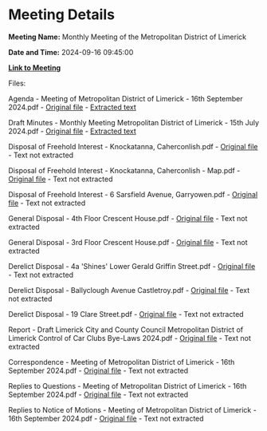 # Meeting Details

**Meeting Name:** Monthly Meeting of the Metropolitan District of Limerick

**Date and Time:** 2024-09-16 09:45:00

**[Link to Meeting](https://www.limerick.ie/council/whats-on/monthly-meeting-of-the-metropolitan-district-of-limerick-15)**

Files: 

Agenda - Meeting of Metropolitan District of Limerick - 16th September 2024.pdf - [Original file](https://www.limerick.ie/sites/default/files/media/documents/2024-09/00-agenda-meeting-of-metropolitan-district-of-limerick-16th-september-2024.pdf) - [Extracted text](./Agenda%20-%20Meeting%20of%20Metropolitan%20District%20of%20Limerick%20-%2016th%20September%202024.md)

Draft Minutes - Monthly Meeting Metropolitan District of Limerick - 15th July 2024.pdf - [Original file](https://www.limerick.ie/sites/default/files/media/documents/2024-09/01-draft-minutes-monthly-meeting-15th-july-2024.pdf) - [Extracted text](./Draft%20Minutes%20-%20Monthly%20Meeting%20Metropolitan%20District%20of%20Limerick%20-%2015th%20July%202024.md)

Disposal of Freehold Interest - Knockatanna, Caherconlish.pdf - [Original file](https://www.limerick.ie/sites/default/files/media/documents/2024-09/03ai-disposal-knockatanna-caherconlish.pdf) - Text not extracted

Disposal of Freehold Interest - Knockatanna, Caherconlish - Map.pdf - [Original file](https://www.limerick.ie/sites/default/files/media/documents/2024-09/03aii-lk4127l-knockatanna-caherconlish.pdf) - Text not extracted

Disposal of Freehold Interest - 6 Sarsfield Avenue, Garryowen.pdf - [Original file](https://www.limerick.ie/sites/default/files/media/documents/2024-09/03b-disposal-6-sarsfield-avenue-garryowen.pdf) - Text not extracted

General Disposal - 4th Floor Crescent House.pdf - [Original file](https://www.limerick.ie/sites/default/files/media/documents/2024-09/03c-disposal-4th-floor-crescent-house.pdf) - Text not extracted

General Disposal - 3rd Floor Crescent House.pdf - [Original file](https://www.limerick.ie/sites/default/files/media/documents/2024-09/03d-disposal-3rd-floor-crescent-house.pdf) - Text not extracted

Derelict Disposal - 4a 'Shines' Lower Gerald Griffin Street.pdf - [Original file](https://www.limerick.ie/sites/default/files/media/documents/2024-09/03e-disposal-4a-shines-lower-gerald-griffin-street.pdf) - Text not extracted

Derelict Disposal - Ballyclough Avenue Castletroy.pdf - [Original file](https://www.limerick.ie/sites/default/files/media/documents/2024-09/03f-disposal-ballyclough-avenue-castletroy.pdf) - Text not extracted

Derelict Disposal - 19 Clare Street.pdf - [Original file](https://www.limerick.ie/sites/default/files/media/documents/2024-09/03g-disposal-19-clare-street.pdf) - Text not extracted

Report - Draft Limerick City and County Council Metropolitan District of Limerick Control of Car Clubs Bye-Laws 2024.pdf - [Original file](https://www.limerick.ie/sites/default/files/media/documents/2024-09/04-report-draft-car-club-bye-laws-2024.pdf) - Text not extracted

Correspondence - Meeting of Metropolitan District of Limerick - 16th September 2024.pdf - [Original file](https://www.limerick.ie/sites/default/files/media/documents/2024-09/43-correspondence-meeting-of-metropolitan-district-of-limerick-16th-september-2024.pdf) - Text not extracted

Replies to Questions - Meeting of Metropolitan District of Limerick - 16th September 2024.pdf - [Original file](https://www.limerick.ie/sites/default/files/media/documents/2024-09/replies-to-questions-meeting-of-metropolitan-district-of-limerick-16th-september-2024.pdf) - Text not extracted

Replies to Notice of Motions - Meeting of Metropolitan District of Limerick - 16th September 2024.pdf - [Original file](https://www.limerick.ie/sites/default/files/media/documents/2024-09/replies-to-notice-of-motions-meeting-of-metropolitan-district-of-limerick-16th-september-2024.pdf) - Text not extracted


